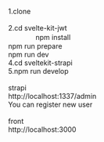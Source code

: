 1.clone<br/>
<br/>
2.cd svelte-kit-jwt<br/>
　　　　npm install<br/>
  npm run prepare<br/>
  npm run dev
<br/>
4.cd sveltekit-strapi<br/>
5.npm run develop<br/>
<br/>
strapi<br/>
http://localhost:1337/admin<br/>
You can register new user<br/>
<br/>
front<br/>
http://localhost:3000<br/>


